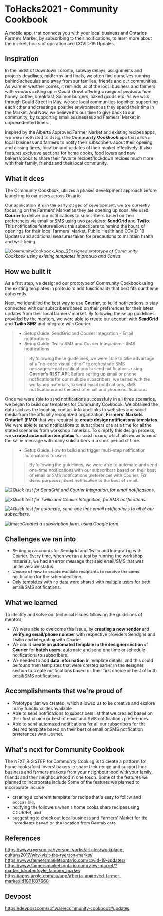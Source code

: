 # ToHacks2021 - Community Cookbook
A mobile app, that connects you with your local business and Ontario’s Farmers Market, by subscribing to their notifications, to learn more about the market, hours of operation and COVID-19 Updates.

## Inspiration
In the midst of Downtown Toronto, subway delays, assignments and projects deadlines, midterms and finals, we often find ourselves running behind schedules and away from our families, friends and our communities. As warmer weather comes, it reminds us of the local business and farmers with vendors setting up in  Gould Street offering a range of products from honey, coffee, breakfast, Salmon burgers, baked goods etc. As we walk through Gould Street in May, we see local communities together, supporting each other and creating a positive environment as they spend their time in the Market. And Now, we believe it's our time to give back to our community, by supporting small businesses and Farmers’ Market in unprecedented times. 

Inspired by the Alberta Approved Farmer Market and existing recipes apps, we were motivated to design the **Community Cookbook** app that allows local business and farmers to notify their subscribers about their opening and closing times, location and updates of their market effectively. It also features exclusive sections for home cooks, food lovers and new bakers/cooks to share their favorite recipes/lockdown recipes much more with their family, friends and their local community. 

## What it does
The Community Cookbook, utilizes a phases development approach before launching to our users across Ontario. 

Our application, it's in the early stages of development, we are currently focusing on the Farmers’ Market as they are opening up soon. We used **Courier** to deliver our notifications to subscribers based on their preferences via email or SMS using two providers: **SendGrid** and **Twilio**. This notification feature allows the subscribers to remind the hours of openings for their local Farmers’ Market, Public Health and COVID-19 Updates and additional measures taken for precautions to maintain health and well-being. 

![CommunityCookbook_App_2](https://user-images.githubusercontent.com/64792891/118210163-10536080-b438-11eb-8ffb-b011f94be755.png)*Designed prototype of Community Cookbook using existing templates in proto.io and Canva*
 
## How we built it
As a first step, we designed our prototype of Community Cookbook using the existing templates in proto.io to add functionality that best fits our theme coherently. 

Next, we identified the best way to use  **Courier**, to build notifications to stay connected with our subscribers based on their preferences for their latest updates from their local farmers’ market. By following the setup guidelines provided by the mentors, we were able to create our account with  **SendGrid** and  **Twilio SMS** and integrate with Courier. 

> * Setup Guide: SendGrid and Courier Integration - Email notifications
> * Setup Guide: Twilio SMS and Courier Integration - SMS notifications
>> By following these guidelines, we were able to take advantage of a "no-code visual editor" to orchestrate SMS messages/email notifications to send notifications using **Courier’s REST API**. Before setting up email or phone notifications for our multiple subscribers, we tested with the workshop materials, to send email notifications, SMS notifications and the best of email and phone notifications.

Once we were able to send notifications successfully in all three scenarios, we began to build our templates for Community Cookbook. We obtained the data such as the location, contact info and links to websites and social media from the officially recognized organization, **Farmers’ Markets Ontario® (FMO)** that was required to **create design notifications templates**. We were able to send notifications to subscribers one at a time for all the stated scenarios from workshop materials. To simplify this design process, we **created automation templates** for batch users, which allows us to send the same message with many subscribers in a short period of time. 
> *  Setup Guide: How to build and trigger multi-step notification automations to users
>> By following the guidelines, we were able to automate and send one-time notifications with our subscribers based on their best of email or SMS notifications preferences with Courier. For demo purposes, Send notification to the best of email. 

![2](https://user-images.githubusercontent.com/64792891/118210211-29f4a800-b438-11eb-94e1-4a5c82ddb519.png)*Quick test for SendGrid and Courier Integration, for email notifications.*
 
 ![3](https://user-images.githubusercontent.com/64792891/118210228-30831f80-b438-11eb-954e-3f1e95cd6624.png)*Quick test for Twilio and Courier Integration, for SMS notifications.*    

![4](https://user-images.githubusercontent.com/64792891/118210242-37aa2d80-b438-11eb-8b51-9c4ec82542d5.png)*Quick test for automate, send-one time email notifications to all of our subscribers.*

![image](https://user-images.githubusercontent.com/73046315/117564097-454a6680-b078-11eb-882c-9e95518e185a.png)*Created a subscription form, using Google form.* 

## Challenges we ran into
* Setting up accounts for Sendgrid and Twilio and Integrating with Courier. Every time, when we ran a test by running the workshop materials, we had an error message that said email/SMS that was undeliverable status.
* Unsure of how to create multiple recipients to receive the same notification for the scheduled time.
* Only templates with no data were shared with multiple users for both email/SMS notifications.

## What we learned
To identify and solve our technical issues following the guidelines of mentors,
* We were able to overcome this issue, by **creating a new sender** and **verifying email/phone number** with respective providers Sendgrid and Twilio and integrating with Courier. 
* We could **create an automated template in the designer section** of  **Courier** for **batch users**, automate and send one time or schedule notifications to subscribers.
* We needed to add **data information** in template details, and this could be found from templates that were created earlier in the designer section to create notifications based on their first choice or best of both email/SMS notifications. 

## Accomplishments that we're proud of
* Prototype that we created, which allowed us to be creative and explore many functionalities available.
* Able to send notifications to subscribers list that we created based on their first choice or best of email and SMS notifications preferences.
* Able to send automated notifications for all our subscribers for the desired template based on their best of email or SMS notification preferences with Courier.

## What's next for Community Cookbook
The NEXT BIG STEP for Community Cooking is to create a platform for home cooks/food lovers/ bakers to share their recipe and support local business and farmers markets from your neighbourhood with your family, friends and their neighbourhood in one touch. Some of the features we planned to incorporate include Some of the features we planned to incorporate include
* creating a coherent template for recipe that's easy to follow and accessible,
* notifying the followers when a home cooks share recipes using COURIER, and
* suggesting to check out local business and Farmers’ Market for the ingredients based on the location from Geotab data.

## References
https://www.ryerson.ca/ryerson-works/articles/workplace-culture/2017/why-visit-the-ryerson-market/
https://www.farmersmarketsontario.com/covid-19-updates/
https://www.farmersmarketsontario.com/view-market/?market_id=aberfoyle_farmers_market
https://apps.apple.com/ca/app/alberta-approved-farmer-market/id1091837660

## Devpost
https://devpost.com/software/community-cookbook#updates
